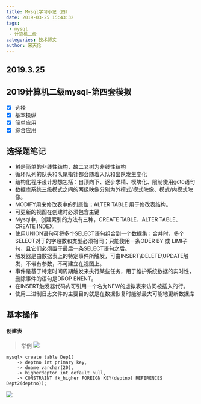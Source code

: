 ```yaml
---
title: Mysql学习小记（四）
date: 2019-03-25 15:43:32
tags:
 - mysql
 - 计算机二级
categories: 技术博文
author: 宋天伦
---
```


## 2019.3.25

## 2019计算机二级mysql-第四套模拟
* [x] 选择
* [x] 基本操纵
* [x] 简单应用
* [x] 综合应用

## 选择题笔记
* 树是简单的非线性结构，故二叉树为非线性结构
* 循环队列的队头和队尾指针都会随着入队和出队发生变化
* 结构化程序设计思想包括：自顶向下、逐步求精、模块化、限制使用goto语句
* 数据库系统三级模式之间的两级映像分别为外模式/模式映像、模式/内模式映像。
* MODIFY用来修改表中的列属性；ALTER TABLE 用于修改表结构。
* 可更新的视图在创建时必须包含主键
* Mysql中，创建索引的方法有三种，CREATE TABLE、ALTER TABLE、CREATE INDEX.
* 使用UNION语句可将多个SELECT语句组合到一个数据集；合并时，多个SELECT对于的字段数和类型必须相同；只能使用一条ODER BY 或 LIMI子句，且它们必须置于最后一条SELECT语句之后。
* 触发器是由数据表上的特定事件所触发，可由INSERT\DELETE\UPDATE触发，不带有参数，不可建立在视图上。
* 事件是基于特定时间周期触发来执行某些任务，用于维护系统数据的实时性，删除事件的语句是DROP ENENT。
* 在INSERT触发器代码内可引用一个名为NEW的虚拟表来访问被插入的行。
* 使用二进制日志文件的主要目的就是在数据恢复时能够最大可能地更新数据库


## 基本操作
#### 创建表
>举例
![](http://photo-frytea.test.upcdn.net/20190325163220.png)
```
mysql> create table Dep1(
    -> deptno int primary key,
    -> dname varchar(20),
    -> higherdepton int default null,
    -> CONSTRAINT fk_higher FOREIGN KEY(deptno) REFERENCES Dept2(deptno));
```
![](http://photo-frytea.test.upcdn.net/20190325164246.png)


